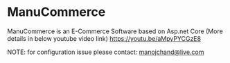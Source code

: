 # ManuCommerce
ManuCommerce is an E-Commerce Software based on Asp.net Core (More details in below youtube video link)
https://youtu.be/aMpyPYCGzE8


NOTE:
for configuration issue please contact: manojchand@live.com

